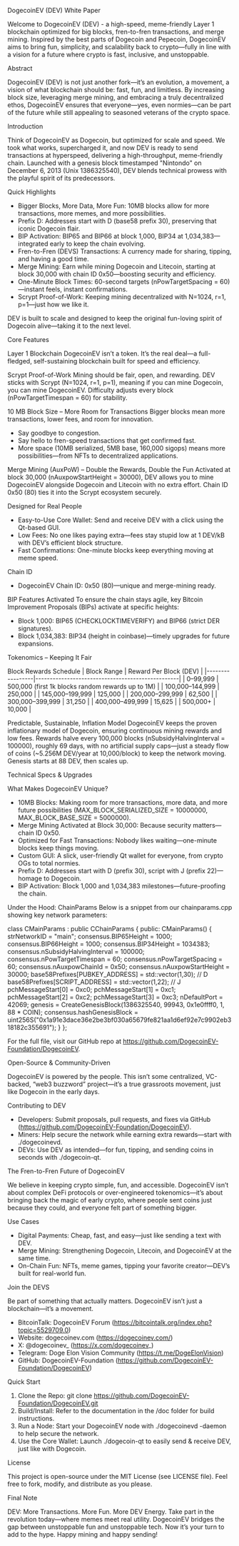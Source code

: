 DogecoinEV (DEV) White Paper

Welcome to DogecoinEV (DEV) - a high-speed, meme-friendly Layer 1 blockchain optimized for big blocks, fren-to-fren transactions, and merge mining. Inspired by the best parts of Dogecoin and Pepecoin, DogecoinEV aims to bring fun, simplicity, and scalability back to crypto—fully in line with a vision for a future where crypto is fast, inclusive, and unstoppable.

Abstract

DogecoinEV (DEV) is not just another fork—it’s an evolution, a movement, a vision of what blockchain should be: fast, fun, and limitless. By increasing block size, leveraging merge mining, and embracing a truly decentralized ethos, DogecoinEV ensures that everyone—yes, even normies—can be part of the future while still appealing to seasoned veterans of the crypto space.

Introduction

Think of DogecoinEV as Dogecoin, but optimized for scale and speed. We took what works, supercharged it, and now DEV is ready to send transactions at hyperspeed, delivering a high-throughput, meme-friendly chain. Launched with a genesis block timestamped "Nintondo" on December 6, 2013 (Unix 1386325540), DEV blends technical prowess with the playful spirit of its predecessors.

Quick Highlights
- Bigger Blocks, More Data, More Fun: 10MB blocks allow for more transactions, more memes, and more possibilities.
- Prefix D: Addresses start with D (base58 prefix 30), preserving that iconic Dogecoin flair.
- BIP Activation: BIP65 and BIP66 at block 1,000, BIP34 at 1,034,383—integrated early to keep the chain evolving.
- Fren-to-Fren (DEVS) Transactions: A currency made for sharing, tipping, and having a good time.
- Merge Mining: Earn while mining Dogecoin and Litecoin, starting at block 30,000 with chain ID 0x50—boosting security and efficiency.
- One-Minute Block Times: 60-second targets (nPowTargetSpacing = 60)—instant feels, instant confirmations.
- Scrypt Proof-of-Work: Keeping mining decentralized with N=1024, r=1, p=1—just how we like it.

DEV is built to scale and designed to keep the original fun-loving spirit of Dogecoin alive—taking it to the next level.

Core Features

Layer 1 Blockchain
DogecoinEV isn’t a token. It’s the real deal—a full-fledged, self-sustaining blockchain built for speed and efficiency.

Scrypt Proof-of-Work
Mining should be fair, open, and rewarding. DEV sticks with Scrypt (N=1024, r=1, p=1), meaning if you can mine Dogecoin, you can mine DogecoinEV. Difficulty adjusts every block (nPowTargetTimespan = 60) for stability.

10 MB Block Size – More Room for Transactions
Bigger blocks mean more transactions, lower fees, and room for innovation.
- Say goodbye to congestion.
- Say hello to fren-speed transactions that get confirmed fast.
- More space (10MB serialized, 5MB base, 160,000 sigops) means more possibilities—from NFTs to decentralized applications.

Merge Mining (AuxPoW) – Double the Rewards, Double the Fun
Activated at block 30,000 (nAuxpowStartHeight = 30000), DEV allows you to mine DogecoinEV alongside Dogecoin and Litecoin with no extra effort. Chain ID 0x50 (80) ties it into the Scrypt ecosystem securely.

Designed for Real People
- Easy-to-Use Core Wallet: Send and receive DEV with a click using the Qt-based GUI.
- Low Fees: No one likes paying extra—fees stay stupid low at 1 DEV/kB with DEV’s efficient block structure.
- Fast Confirmations: One-minute blocks keep everything moving at meme speed.

Chain ID
- DogecoinEV Chain ID: 0x50 (80)—unique and merge-mining ready.

BIP Features Activated
To ensure the chain stays agile, key Bitcoin Improvement Proposals (BIPs) activate at specific heights:
- Block 1,000: BIP65 (CHECKLOCKTIMEVERIFY) and BIP66 (strict DER signatures).
- Block 1,034,383: BIP34 (height in coinbase)—timely upgrades for future expansions.

Tokenomics – Keeping It Fair

Block Rewards Schedule
| Block Range     | Reward Per Block (DEV)                            |
|-----------------|--------------------------------------------------|
| 0–99,999        | 500,000 (first 1k blocks random rewards up to 1M) |
| 100,000–144,999 | 250,000                                          |
| 145,000–199,999 | 125,000                                          |
| 200,000–299,999 | 62,500                                           |
| 300,000–399,999 | 31,250                                           |
| 400,000–499,999 | 15,625                                           |
| 500,000+        | 10,000                                           |

Predictable, Sustainable, Inflation Model
DogecoinEV keeps the proven inflationary model of Dogecoin, ensuring continuous mining rewards and low fees. Rewards halve every 100,000 blocks (nSubsidyHalvingInterval = 100000), roughly 69 days, with no artificial supply caps—just a steady flow of coins (~5.256M DEV/year at 10,000/block) to keep the network moving. Genesis starts at 88 DEV, then scales up.

Technical Specs & Upgrades

What Makes DogecoinEV Unique?
- 10MB Blocks: Making room for more transactions, more data, and more future possibilities (MAX_BLOCK_SERIALIZED_SIZE = 10000000, MAX_BLOCK_BASE_SIZE = 5000000).
- Merge Mining Activated at Block 30,000: Because security matters—chain ID 0x50.
- Optimized for Fast Transactions: Nobody likes waiting—one-minute blocks keep things moving.
- Custom GUI: A slick, user-friendly Qt wallet for everyone, from crypto OGs to total normies.
- Prefix D: Addresses start with D (prefix 30), script with J (prefix 22)—homage to Dogecoin.
- BIP Activation: Block 1,000 and 1,034,383 milestones—future-proofing the chain.

Under the Hood: ChainParams
Below is a snippet from our chainparams.cpp showing key network parameters:

class CMainParams : public CChainParams {
public:
    CMainParams() {
        strNetworkID = "main";
        consensus.BIP65Height = 1000;
        consensus.BIP66Height = 1000;
        consensus.BIP34Height = 1034383;
        consensus.nSubsidyHalvingInterval = 100000;
        consensus.nPowTargetTimespan = 60;
        consensus.nPowTargetSpacing = 60;
        consensus.nAuxpowChainId = 0x50;
        consensus.nAuxpowStartHeight = 30000;
        base58Prefixes[PUBKEY_ADDRESS] = std::vector<unsigned char>(1,30); // D
        base58Prefixes[SCRIPT_ADDRESS] = std::vector<unsigned char>(1,22); // J
        pchMessageStart[0] = 0xc0;
        pchMessageStart[1] = 0xc1;
        pchMessageStart[2] = 0xc2;
        pchMessageStart[3] = 0xc3;
        nDefaultPort = 42069;
        genesis = CreateGenesisBlock(1386325540, 99943, 0x1e0ffff0, 1, 88 * COIN);
        consensus.hashGenesisBlock = uint256S("0x1a91e3dace36e2be3bf030a65679fe821aa1d6ef92e7c9902eb318182c355691");
    }
};

For the full file, visit our GitHub repo at https://github.com/DogecoinEV-Foundation/DogecoinEV.

Open-Source & Community-Driven

DogecoinEV is powered by the people. This isn’t some centralized, VC-backed, “web3 buzzword” project—it’s a true grassroots movement, just like Dogecoin in the early days.

Contributing to DEV
- Developers: Submit proposals, pull requests, and fixes via GitHub (https://github.com/DogecoinEV-Foundation/DogecoinEV).
- Miners: Help secure the network while earning extra rewards—start with ./dogecoinevd.
- DEVs: Use DEV as intended—for fun, tipping, and sending coins in seconds with ./dogecoin-qt.

The Fren-to-Fren Future of DogecoinEV

We believe in keeping crypto simple, fun, and accessible. DogecoinEV isn’t about complex DeFi protocols or over-engineered tokenomics—it’s about bringing back the magic of early crypto, where people sent coins just because they could, and everyone felt part of something bigger.

Use Cases
- Digital Payments: Cheap, fast, and easy—just like sending a text with DEV.
- Merge Mining: Strengthening Dogecoin, Litecoin, and DogecoinEV at the same time.
- On-Chain Fun: NFTs, meme games, tipping your favorite creator—DEV’s built for real-world fun.

Join the DEVS

Be part of something that actually matters. DogecoinEV isn’t just a blockchain—it’s a movement.

- BitcoinTalk: DogecoinEV Forum (https://bitcointalk.org/index.php?topic=5529709.0)
- Website: dogecoinev.com (https://dogecoinev.com/)
- X: @dogecoinev_ (https://x.com/dogecoinev_)
- Telegram: Doge Elon Vision Community (https://t.me/DogeElonVision)
- GitHub: DogecoinEV-Foundation (https://github.com/DogecoinEV-Foundation/DogecoinEV)

Quick Start

1. Clone the Repo: git clone https://github.com/DogecoinEV-Foundation/DogecoinEV.git
2. Build/Install: Refer to the documentation in the /doc folder for build instructions.
3. Run a Node: Start your DogecoinEV node with ./dogecoinevd -daemon to help secure the network.
4. Use the Core Wallet: Launch ./dogecoin-qt to easily send & receive DEV, just like with Dogecoin.

License

This project is open-source under the MIT License (see LICENSE file). Feel free to fork, modify, and distribute as you please.

Final Note

DEV: More Transactions. More Fun. More DEV Energy.
Take part in the revolution today—where memes meet real utility. DogecoinEV bridges the gap between unstoppable fun and unstoppable tech. Now it’s your turn to add to the hype. Happy mining and happy sending!
